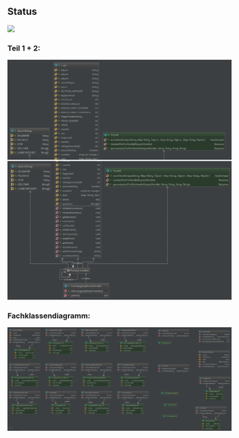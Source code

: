 ## Status

![](https://travis-ci.org/sweIhm-ws2018-19/skillproject-fr-25.svg?branch=master)


<!---

## Anwendungsfalldiagramm:

![Alt-Text](https://github.com/sweIhm-ws2018-19/skillproject-fr-25/blob/master/Sprint3/AnwendungsfalldiagrammNeu.png?raw=true)


### Regeln:

![Alt-Text](https://github.com/sweIhm-ws2018-19/skillproject-fr-25/blob/master/Sprint3/Aktivitatsdiagramm_Regeln.png?raw=true)


### Einstellungen:
![Alt-Text](https://github.com/sweIhm-ws2018-19/skillproject-fr-25/blob/master/Sprint3/Aktivit%C3%A4tsdiagramm_Einstellung.png?raw=true)

### Pause:
![Alt-Text](https://github.com/sweIhm-ws2018-19/skillproject-fr-25/blob/master/Sprint3/Aktivit%C3%A4tsdiagramm_Pause.png?raw=true)


### Quize:
![Alt-Text](https://github.com/sweIhm-ws2018-19/skillproject-fr-25/blob/master/Sprint3/Aktivit%C3%A4tsdiagramm_Quiz.png?raw=true)

### Spielende:
![Alt-Text](https://github.com/sweIhm-ws2018-19/skillproject-fr-25/blob/master/Sprint3/Aktivit%C3%A4tsdiagramm_spielende.png?raw=true)

-->


### Teil 1 + 2:
![Alt-Text](https://github.com/sweIhm-ws2018-19/skillproject-fr-25/blob/master/Sprint3/Uml1.PNG?raw=true)
![Alt-Text](https://github.com/sweIhm-ws2018-19/skillproject-fr-25/blob/master/Sprint3/Uml2.PNG?raw=true)

### Fachklassendiagramm:
![Alt-Text](https://github.com/sweIhm-ws2018-19/skillproject-fr-25/blob/master/Sprint3/Uml3.PNG?raw=true)
